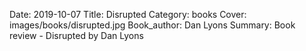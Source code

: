 Date: 2019-10-07
Title: Disrupted
Category: books
Cover: images/books/disrupted.jpg
Book_author: Dan Lyons
Summary: Book review - Disrupted by Dan Lyons

